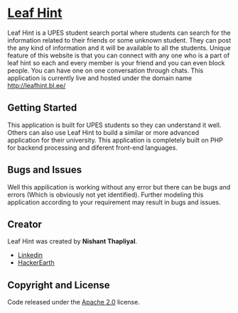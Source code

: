 # [Leaf Hint](http://leafhint.bl.ee/)

Leaf Hint is a UPES student search portal where students can search for the information related to their friends or some unknown student. They can post the any kind of information and it will be available to all the students. Unique feature of this website is that you can connect with any one who is a part of leaf hint so each and every member is your friend and you can even block people. You can have one on one conversation through chats. This application is currently live and hosted under the domain name http://leafhint.bl.ee/

## Getting Started

This application is built for UPES students so they can understand it well. Others can also use Leaf Hint to build a similar or more advanced application for their university. This application is completely built on PHP for backend processing and diferent front-end languages.

## Bugs and Issues

Well this appilication is working without any error but there can be bugs and errors (Which is obviously not yet identified). Further modeling this application according to your requirement may result in bugs and issues. 

## Creator

Leaf Hint was created by **Nishant Thapliyal**.

* [Linkedin](https://www.linkedin.com/in/nishant-thapliyal-90607898)
* [HackerEarth](https://www.hackerearth.com/@nishant.thapliyal)

## Copyright and License

Code released under the [Apache 2.0](https://github.com/nishantt95/Leaf-Hint/blob/master/LICENSE) license.
